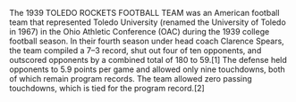 The 1939 TOLEDO ROCKETS FOOTBALL TEAM was an American football team that represented Toledo University (renamed the University of Toledo in 1967) in the Ohio Athletic Conference (OAC) during the 1939 college football season. In their fourth season under head coach Clarence Spears, the team compiled a 7–3 record, shut out four of ten opponents, and outscored opponents by a combined total of 180 to 59.[1] The defense held opponents to 5.9 points per game and allowed only nine touchdowns, both of which remain program records. The team allowed zero passing touchdowns, which is tied for the program record.[2]
